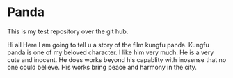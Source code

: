 Panda
=====

This is my test repository over the git hub.

Hi all
      Here I am going to tell u a story of the film kungfu panda. Kungfu panda is one of my beloved character. I like him very much. He is a very cute and inocent. He does works beyond his capablity with inosense that no one could believe. His works bring peace and harmony in the city.

